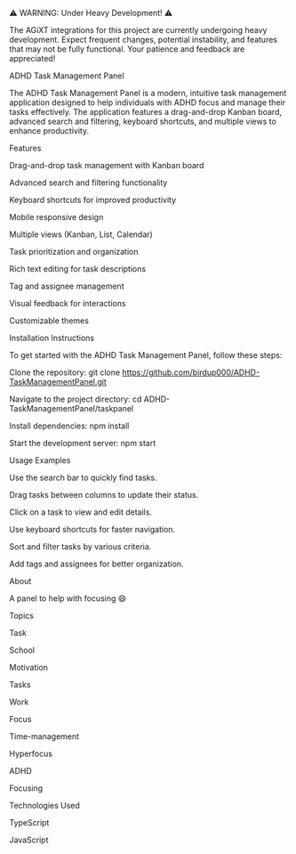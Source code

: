 ⚠️ WARNING: Under Heavy Development! ⚠️

The AGiXT integrations for this project are currently undergoing heavy development. Expect frequent changes, potential instability, and features that may not be fully functional. Your patience and feedback are appreciated!

ADHD Task Management Panel

The ADHD Task Management Panel is a modern, intuitive task management application designed to help individuals with ADHD focus and manage their tasks effectively. The application features a drag-and-drop Kanban board, advanced search and filtering, keyboard shortcuts, and multiple views to enhance productivity.

Features

Drag-and-drop task management with Kanban board

Advanced search and filtering functionality

Keyboard shortcuts for improved productivity

Mobile responsive design

Multiple views (Kanban, List, Calendar)

Task prioritization and organization

Rich text editing for task descriptions

Tag and assignee management

Visual feedback for interactions

Customizable themes

Installation Instructions

To get started with the ADHD Task Management Panel, follow these steps:

Clone the repository: git clone https://github.com/birdup000/ADHD-TaskManagementPanel.git

Navigate to the project directory: cd ADHD-TaskManagementPanel/taskpanel

Install dependencies: npm install

Start the development server: npm start

Usage Examples

Use the search bar to quickly find tasks.

Drag tasks between columns to update their status.

Click on a task to view and edit details.

Use keyboard shortcuts for faster navigation.

Sort and filter tasks by various criteria.

Add tags and assignees for better organization.

About

A panel to help with focusing 😄

Topics

Task

School

Motivation

Tasks

Work

Focus

Time-management

Hyperfocus

ADHD

Focusing

Technologies Used

TypeScript

JavaScript
